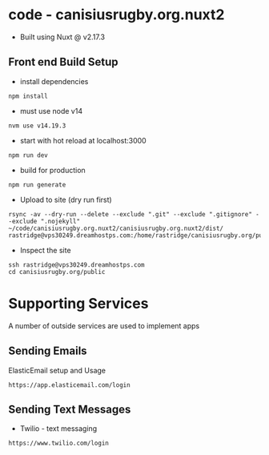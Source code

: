 # code - canisiusrugby.org.nuxt2

- Built using Nuxt @ v2.17.3

## Front end Build Setup

- install dependencies

```
npm install
```

- must use node v14

```
nvm use v14.19.3
```

- start with hot reload at localhost:3000

```
npm run dev
```

- build for production

```
npm run generate
```

- Upload to site (dry run first)

```
rsync -av --dry-run --delete --exclude ".git" --exclude ".gitignore" --exclude ".nojekyll"  ~/code/canisiusrugby.org.nuxt2/canisiusrugby.org.nuxt2/dist/  rastridge@vps30249.dreamhostps.com:/home/rastridge/canisiusrugby.org/public/

```

- Inspect the site

```
ssh rastridge@vps30249.dreamhostps.com
cd canisiusrugby.org/public
```

# Supporting Services

A number of outside services are used to implement apps

## Sending Emails

ElasticEmail
setup and Usage

```
https://app.elasticemail.com/login
```

## Sending Text Messages

- Twilio - text messaging

```
https://www.twilio.com/login
```
